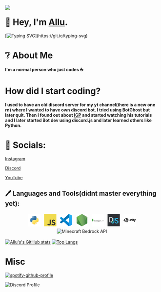 <img align='left' src='https://uxwing.com/wp-content/themes/uxwing/download/nature-and-environment/leaf-green-color-icon.svg' width='30%'/> 


# 👋 Hey, I'm [Allu](https://youtube.com/@AlluXD).
[![Typing SVG](https://readme-typing-svg.herokuapp.com?font=Noto+Sans&pause=1000&color=22C0F7&center=true&vCenter=true&width=435&lines=I'm+an+intermediate+bot+developer.)](https://git.io/typing-svg)



# ❔ About Me

**I'm a normal person who just codes ☕**

# **How did I start coding?**
 ****I used to have an old discord server for my yt channel(there is a new one rn) where I wanted to have own discord bot. I tried using BotGhost but later quit. Then i found out about [IGP](https://github.com/ImagineGamingPlay) and started watching his tutorials and I later started Bot dev using discord.js and later learned others like Python.****



# 📩 Socials:
[Instagram](https://instagram.com/@axluxd_)  

[Discord](https://discord.gg/ymEV264K)

[YouTube](https://youtube.com/@alluxd)






## 🖊️ Languages and Tools(didnt master everything yet):
<p align="center">
<img title="Python" src="https://raw.githubusercontent.com/github/explore/80688e429a7d4ef2fca1e82350fe8e3517d3494d/topics/python/python.png" alt="Python" height="40" style="vertical-align:top; margin:4px">
<img title="JS" src="https://raw.githubusercontent.com/github/explore/80688e429a7d4ef2fca1e82350fe8e3517d3494d/topics/javascript/javascript.png" alt="JavaScript" height="40" style="vertical-align:top; margin:4px">
<img title="VS Code" src="https://raw.githubusercontent.com/github/explore/80688e429a7d4ef2fca1e82350fe8e3517d3494d/topics/visual-studio-code/visual-studio-code.png" alt="VS Code" height="40" style="vertical-align:top; margin:4px">
 <img title="Node.js" src="https://raw.githubusercontent.com/github/explore/80688e429a7d4ef2fca1e82350fe8e3517d3494d/topics/nodejs/nodejs.png" alt="Node.js" height="40" style="vertical-align:top; margin:4px">
 <img title="MongoDB" src="https://raw.githubusercontent.com/github/explore/80688e429a7d4ef2fca1e82350fe8e3517d3494d/topics/mongodb/mongodb.png" alt="MongoDB" height="40" style="vertical-align:top; margin:4px">
  <img title="Discord.js" src="https://raw.githubusercontent.com/github/explore/888aa7196bdda1de09e848148fc5929ccfe49ab6/topics/discord-js/discord-js.png" alt="Discord.js" height="40" style="vertical-align:top; margin:4px">
 <img title="Unity" src="https://raw.githubusercontent.com/github/explore/888aa7196bdda1de09e848148fc5929ccfe49ab6/topics/unity/unity.png" alt="Unity<" height="40" style="vertical-align:top; margin:4px">
<img title="Minecraft Bedrock Gametest API" src="https://w7.pngwing.com/pngs/390/873/png-transparent-minecraft-mods-bedrock-bedrock-angle-monochrome-video-game-thumbnail.png" alt="Minecraft Bedrock API" height="40" style="vertical-align:top; margin:4px">
 
 [![Allu's's GitHub stats](https://github-readme-stats.vercel.app/api?username=alluplayzz&theme=radical)](https://github.com/anuraghazra/github-readme-stats)
 [![Top Langs](https://github-readme-stats.vercel.app/api/top-langs/?username=alluplayzz&theme=radical)](https://github.com/anuraghazra/github-readme-stats)
 
 
 
 
 # Misc
 


[![spotify-github-profile](https://spotify-github-profile.vercel.app/api/view?uid=313lsruvtahbpnrotgi3zupls3be&cover_image=true&theme=default&show_offline=false&background_color=121212&bar_color_cover=false)](https://github.com/kittinan/spotify-github-profile)

 <img title="Discord Profile" src="https://discord.c99.nl/widget/theme-1/1038072204916686879.png">
